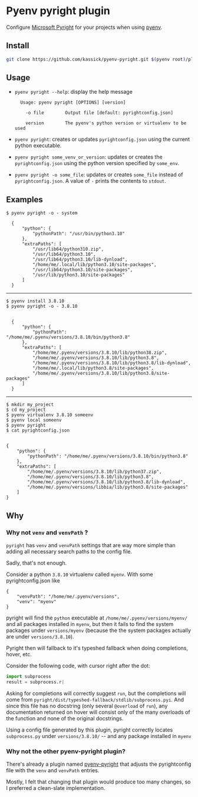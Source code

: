 # Pyenv pyright plugin

Configure [Microsoft Pyright](https://github.com/microsoft/pyright) for your projects when using [pyenv](https://github.com/pyenv/pyenv).

## Install

```sh
git clone https://github.com/kassick/pyenv-pyright.git $(pyenv root)/plugins/pyenv-pyright
```

## Usage

- `pyenv pyright --help`: display the help message

        Usage: pyenv pyright [OPTIONS] [version]

          -o file        Output file [default: pyrightconfig.json]

          version        The pyenv's python version or virtualenv to be used

- `pyenv pyright`: creates or updates `pyrightconfig.json` using the current python executable.

- `pyenv pyright some_venv_or_version`: updates or creates the `pyrightconfig.json` using the python version specified by `some_env`.

- `pyenv pyright -o some_file`: updates or creates `some_file` instead of `pyrightconfig.json`. A value of `-` prints the contents to `stdout`.

## Examples

`$ pyenv pyright -o - system`

      {
          "python": {
              "pythonPath": "/usr/bin/python3.10"
          },
          "extraPaths": [
              "/usr/lib64/python310.zip",
              "/usr/lib64/python3.10",
              "/usr/lib64/python3.10/lib-dynload",
              "/home/me/.local/lib/python3.10/site-packages",
              "/usr/lib64/python3.10/site-packages",
              "/usr/lib/python3.10/site-packages"
          ]
      }

---

    $ pyenv install 3.8.10
    $ pyenv pyright -o - 3.8.10


      {
          "python": {
              "pythonPath": "/home/me/.pyenv/versions/3.8.10/bin/python3.8"
          },
          "extraPaths": [
              "/home/me/.pyenv/versions/3.8.10/lib/python38.zip",
              "/home/me/.pyenv/versions/3.8.10/lib/python3.8",
              "/home/me/.pyenv/versions/3.8.10/lib/python3.8/lib-dynload",
              "/home/me/.local/lib/python3.8/site-packages",
              "/home/me/.pyenv/versions/3.8.10/lib/python3.8/site-packages"
          ]
      }

---

    $ mkdir my_project
    $ cd my_project
    $ pyenv virtualenv 3.8.10 someenv
    $ pyenv local someenv
    $ pyenv pyright
    $ cat pyrightconfig.json


    {
        "python": {
            "pythonPath": "/home/me/.pyenv/versions/3.8.10/bin/python3.8"
        },
        "extraPaths": [
            "/home/me/.pyenv/versions/3.8.10/lib/python37.zip",
            "/home/me/.pyenv/versions/3.8.10/lib/python3.8",
            "/home/me/.pyenv/versions/3.8.10/lib/python3.8/lib-dynload",
            "/home/me/.pyenv/versions/libbia/lib/python3.8/site-packages"
        ]
    }

## Why

### Why not `venv` and `venvPath` ?

`pyright` has `venv` and `venvPath` settings that are way more simple than adding all necessary search paths to the config file.

Sadly, that's not enough.

Consider a python `3.8.10` virtualenv called `myenv`. With some pyrightconfig.json like

    {
        "venvPath": "/home/me/.pyenv/versions",
        "venv": "myenv"
    }

pyright will find the `python` executable at `/home/me/.pyenv/versions/myenv/` and all packages installed in `myenv`, but then it fails to find the system packages under `versions/myenv` (because the the system packages actually are under `versions/3.8.10`).

Pyright then will fallback to it's typeshed fallback when doing completions, hover, etc.

Consider the following code, with cursor right after the dot:

```python
import subprocess
result = subprocess.r|
```

Asking for completions will correctly suggest `run`, but the completions will come from `pyright/dist/typeshed-fallback/stdlib/subprocess.pyi`. And since this file has no docstring (only several `@overload` of `run`), any documentation returned on hover will consist only of the many overloads of the function and none of the original docstrings.

Using a config file generated by this plugin, pyright correctly locates `subprocess.py` under `versions/3.8.10/` -- and any package installed in `myenv`


### Why not the other pyenv-pyright plugin?

There's already a plugin named [pyenv-pyright](https://github.com/alefpereira/pyenv-pyright) that adjusts the pyrightconfig file with the `venv` and `venvPath` entries.

Mostly, I felt that changing that plugin would produce too many changes, so I preferred a clean-slate implementation.
